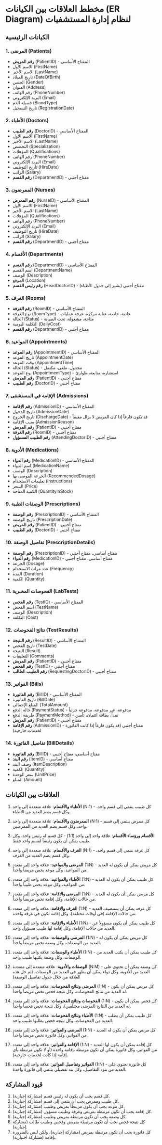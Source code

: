 # مخطط العلاقات بين الكيانات (ER Diagram) لنظام إدارة المستشفيات

## الكيانات الرئيسية

### 1. المرضى (Patients)
- **رقم المريض** (PatientID) - المفتاح الأساسي
- الاسم الأول (FirstName)
- الاسم الأخير (LastName)
- تاريخ الميلاد (DateOfBirth)
- الجنس (Gender)
- العنوان (Address)
- رقم الهاتف (PhoneNumber)
- البريد الإلكتروني (Email)
- فصيلة الدم (BloodType)
- تاريخ التسجيل (RegistrationDate)

### 2. الأطباء (Doctors)
- **رقم الطبيب** (DoctorID) - المفتاح الأساسي
- الاسم الأول (FirstName)
- الاسم الأخير (LastName)
- التخصص (Specialization)
- المؤهلات (Qualifications)
- رقم الهاتف (PhoneNumber)
- البريد الإلكتروني (Email)
- تاريخ التوظيف (HireDate)
- الراتب (Salary)
- **رقم القسم** (DepartmentID) - مفتاح أجنبي

### 3. الممرضون (Nurses)
- **رقم الممرض** (NurseID) - المفتاح الأساسي
- الاسم الأول (FirstName)
- الاسم الأخير (LastName)
- المؤهلات (Qualifications)
- رقم الهاتف (PhoneNumber)
- البريد الإلكتروني (Email)
- تاريخ التوظيف (HireDate)
- الراتب (Salary)
- **رقم القسم** (DepartmentID) - مفتاح أجنبي

### 4. الأقسام (Departments)
- **رقم القسم** (DepartmentID) - المفتاح الأساسي
- اسم القسم (DepartmentName)
- الوصف (Description)
- الموقع (Location)
- **رقم رئيس القسم** (HeadDoctorID) - مفتاح أجنبي (يشير إلى جدول الأطباء)

### 5. الغرف (Rooms)
- **رقم الغرفة** (RoomID) - المفتاح الأساسي
- نوع الغرفة (RoomType) - عادية، خاصة، عناية مركزة، غرفة عمليات
- الحالة (Status) - متاحة، مشغولة، تحت الصيانة
- التكلفة اليومية (DailyCost)
- **رقم القسم** (DepartmentID) - مفتاح أجنبي

### 6. المواعيد (Appointments)
- **رقم الموعد** (AppointmentID) - المفتاح الأساسي
- تاريخ الموعد (AppointmentDate)
- وقت الموعد (AppointmentTime)
- الحالة (Status) - مجدول، ملغى، مكتمل
- نوع الموعد (AppointmentType) - استشارة، متابعة، طوارئ
- **رقم المريض** (PatientID) - مفتاح أجنبي
- **رقم الطبيب** (DoctorID) - مفتاح أجنبي

### 7. الإقامة في المستشفى (Admissions)
- **رقم الإقامة** (AdmissionID) - المفتاح الأساسي
- تاريخ الدخول (AdmissionDate)
- تاريخ الخروج (DischargeDate) - قد يكون فارغاً إذا كان المريض لا يزال مقيماً
- سبب الإقامة (AdmissionReason)
- **رقم المريض** (PatientID) - مفتاح أجنبي
- **رقم الغرفة** (RoomID) - مفتاح أجنبي
- **رقم الطبيب المسؤول** (AttendingDoctorID) - مفتاح أجنبي

### 8. الأدوية (Medications)
- **رقم الدواء** (MedicationID) - المفتاح الأساسي
- اسم الدواء (MedicationName)
- الوصف (Description)
- الجرعة الموصى بها (RecommendedDosage)
- تعليمات الاستخدام (Instructions)
- السعر (Price)
- الكمية المتاحة (QuantityInStock)

### 9. الوصفات الطبية (Prescriptions)
- **رقم الوصفة** (PrescriptionID) - المفتاح الأساسي
- تاريخ الوصفة (PrescriptionDate)
- **رقم المريض** (PatientID) - مفتاح أجنبي
- **رقم الطبيب** (DoctorID) - مفتاح أجنبي

### 10. تفاصيل الوصفة (PrescriptionDetails)
- **رقم الوصفة** (PrescriptionID) - مفتاح أساسي، مفتاح أجنبي
- **رقم الدواء** (MedicationID) - مفتاح أساسي، مفتاح أجنبي
- الجرعة (Dosage)
- عدد مرات الاستخدام (Frequency)
- المدة (Duration)
- الكمية (Quantity)

### 11. الفحوصات المخبرية (LabTests)
- **رقم الفحص** (TestID) - المفتاح الأساسي
- اسم الفحص (TestName)
- الوصف (Description)
- التكلفة (Cost)

### 12. نتائج الفحوصات (TestResults)
- **رقم النتيجة** (ResultID) - المفتاح الأساسي
- تاريخ الفحص (TestDate)
- النتيجة (Result)
- التعليقات (Comments)
- **رقم المريض** (PatientID) - مفتاح أجنبي
- **رقم الفحص** (TestID) - مفتاح أجنبي
- **رقم الطبيب الطالب** (RequestingDoctorID) - مفتاح أجنبي

### 13. الفواتير (Bills)
- **رقم الفاتورة** (BillID) - المفتاح الأساسي
- تاريخ الفاتورة (BillDate)
- المبلغ الإجمالي (TotalAmount)
- حالة الدفع (PaymentStatus) - مدفوعة، غير مدفوعة، مدفوعة جزئياً
- طريقة الدفع (PaymentMethod) - نقداً، بطاقة ائتمان، تأمين
- **رقم المريض** (PatientID) - مفتاح أجنبي
- **رقم الإقامة** (AdmissionID) - مفتاح أجنبي (قد يكون فارغاً إذا كانت الفاتورة لخدمات خارجية)

### 14. تفاصيل الفاتورة (BillDetails)
- **رقم الفاتورة** (BillID) - مفتاح أساسي، مفتاح أجنبي
- **رقم البند** (ItemID) - مفتاح أساسي
- وصف البند (ItemDescription)
- الكمية (Quantity)
- سعر الوحدة (UnitPrice)
- المبلغ (Amount)

## العلاقات بين الكيانات

1. **الأطباء والأقسام**: علاقة متعددة إلى واحد (N:1) - كل طبيب ينتمي إلى قسم واحد، وكل قسم يضم العديد من الأطباء.

2. **الممرضون والأقسام**: علاقة متعددة إلى واحد (N:1) - كل ممرض ينتمي إلى قسم واحد، وكل قسم يضم العديد من الممرضين.

3. **الأقسام ورؤساء الأقسام**: علاقة واحد إلى واحد (1:1) - كل قسم له رئيس واحد، وكل طبيب يمكن أن يكون رئيساً لقسم واحد فقط.

4. **الغرف والأقسام**: علاقة متعددة إلى واحد (N:1) - كل غرفة تنتمي إلى قسم واحد، وكل قسم يضم العديد من الغرف.

5. **المرضى والمواعيد**: علاقة واحد إلى متعدد (1:N) - كل مريض يمكن أن يكون له العديد من المواعيد، وكل موعد يخص مريضاً واحداً.

6. **الأطباء والمواعيد**: علاقة واحد إلى متعدد (1:N) - كل طبيب يمكن أن يكون له العديد من المواعيد، وكل موعد يخص طبيباً واحداً.

7. **المرضى والإقامة**: علاقة واحد إلى متعدد (1:N) - كل مريض يمكن أن يكون له العديد من حالات الإقامة، وكل إقامة تخص مريضاً واحداً.

8. **الغرف والإقامة**: علاقة واحد إلى متعدد (1:N) - كل غرفة يمكن أن تستضيف العديد من حالات الإقامة (في أوقات مختلفة)، وكل إقامة تكون في غرفة واحدة.

9. **الأطباء والإقامة**: علاقة واحد إلى متعدد (1:N) - كل طبيب يمكن أن يكون مسؤولاً عن العديد من حالات الإقامة، وكل إقامة لها طبيب مسؤول واحد.

10. **المرضى والوصفات**: علاقة واحد إلى متعدد (1:N) - كل مريض يمكن أن يكون له العديد من الوصفات، وكل وصفة تخص مريضاً واحداً.

11. **الأطباء والوصفات**: علاقة واحد إلى متعدد (1:N) - كل طبيب يمكن أن يكتب العديد من الوصفات، وكل وصفة يكتبها طبيب واحد.

12. **الوصفات والأدوية**: علاقة متعددة إلى متعددة (N:M) - كل وصفة يمكن أن تحتوي على العديد من الأدوية، وكل دواء يمكن أن يظهر في العديد من الوصفات. (تم حل هذه العلاقة من خلال جدول تفاصيل الوصفة)

13. **المرضى ونتائج الفحوصات**: علاقة واحد إلى متعدد (1:N) - كل مريض يمكن أن يكون له العديد من نتائج الفحوصات، وكل نتيجة فحص تخص مريضاً واحداً.

14. **الفحوصات ونتائج الفحوصات**: علاقة واحد إلى متعدد (1:N) - كل فحص يمكن أن يكون له العديد من النتائج (لمرضى مختلفين)، وكل نتيجة تخص فحصاً واحداً.

15. **الأطباء ونتائج الفحوصات**: علاقة واحد إلى متعدد (1:N) - كل طبيب يمكن أن يطلب العديد من الفحوصات، وكل نتيجة فحص يطلبها طبيب واحد.

16. **المرضى والفواتير**: علاقة واحد إلى متعدد (1:N) - كل مريض يمكن أن يكون له العديد من الفواتير، وكل فاتورة تخص مريضاً واحداً.

17. **الإقامة والفواتير**: علاقة واحد إلى متعدد (1:N) - كل إقامة يمكن أن يكون لها العديد من الفواتير، وكل فاتورة يمكن أن تكون مرتبطة بإقامة واحدة (أو لا تكون مرتبطة بأي إقامة إذا كانت لخدمات خارجية).

18. **الفواتير وتفاصيل الفواتير**: علاقة واحد إلى متعدد (1:N) - كل فاتورة تحتوي على العديد من بنود التفاصيل، وكل بند تفصيلي ينتمي إلى فاتورة واحدة.

## قيود المشاركة

1. كل قسم يجب أن يكون له رئيس قسم (مشاركة إجبارية).
2. كل طبيب وممرض يجب أن ينتمي إلى قسم (مشاركة إجبارية).
3. كل موعد يجب أن يكون مرتبطاً بمريض وطبيب (مشاركة إجبارية).
4. كل إقامة يجب أن تكون مرتبطة بمريض وغرفة وطبيب مسؤول (مشاركة إجبارية).
5. كل وصفة يجب أن تكون مرتبطة بمريض وطبيب (مشاركة إجبارية).
6. كل نتيجة فحص يجب أن تكون مرتبطة بمريض وفحص وطبيب طالب (مشاركة إجبارية).
7. كل فاتورة يجب أن تكون مرتبطة بمريض (مشاركة إجبارية)، ولكن ليس بالضرورة بإقامة (مشاركة اختيارية).
